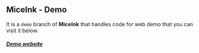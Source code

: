 ## MiceInk - Demo

It is a `demo` branch of **MiceInk** that handles code for web demo that you can visit it below.

##### [Demo website](mondonno.github.io/miceink/)
